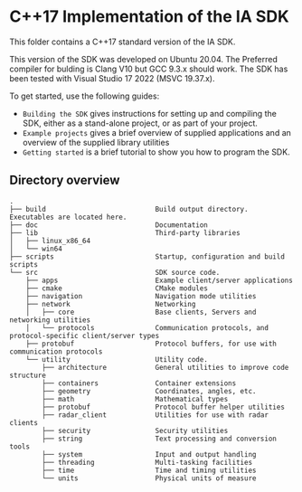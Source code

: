 C++17 Implementation of the IA SDK
==================================

This folder contains a C++17 standard version of the IA SDK.

This version of the SDK was developed on Ubuntu 20.04. 
The Preferred compiler for bulding is Clang V10 but GCC 9.3.x should work.
The SDK has been tested with Visual Studio 17 2022 (MSVC 19.37.x).

To get started, use the following guides:
* `Building the SDK` gives instructions for setting up and compiling the SDK, either as a stand-alone project, or as part of your project.
* `Example projects` gives a brief overview of supplied applications and an overview of the supplied library utilities
* `Getting started` is a brief tutorial to show you how to program the SDK.

## Directory overview
```
.
├── build                           Build output directory.  Executables are located here.
├── doc                             Documentation
├── lib                             Third-party libraries
│   ├── linux_x86_64
│   └── win64
├── scripts                         Startup, configuration and build scripts
└── src                             SDK source code.
    ├── apps                        Example client/server applications
    ├── cmake                       CMake modules
    ├── navigation                  Navigation mode utilities
    ├── network                     Networking
    │   ├── core                    Base clients, Servers and networking utilities
    │   └── protocols               Communication protocols, and protocol-specific client/server types
    ├── protobuf                    Protocol buffers, for use with communication protocols
    └── utility                     Utility code.
        ├── architecture            General utilities to improve code structure    
        ├── containers              Container extensions
        ├── geometry                Coordinates, angles, etc.
        ├── math                    Mathematical types
        ├── protobuf                Protocol buffer helper utilities
        ├── radar_client            Utilities for use with radar clients
        ├── security                Security utilities
        ├── string                  Text processing and conversion tools
        ├── system                  Input and output handling
        ├── threading               Multi-tasking facilities
        ├── time                    Time and timing utilities
        └── units                   Physical units of measure
```
